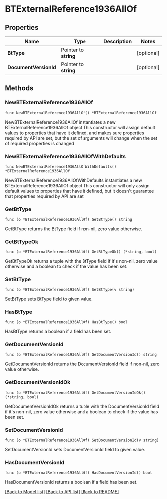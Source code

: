 # BTExternalReference1936AllOf

## Properties

Name | Type | Description | Notes
------------ | ------------- | ------------- | -------------
**BtType** | Pointer to **string** |  | [optional] 
**DocumentVersionId** | Pointer to **string** |  | [optional] 

## Methods

### NewBTExternalReference1936AllOf

`func NewBTExternalReference1936AllOf() *BTExternalReference1936AllOf`

NewBTExternalReference1936AllOf instantiates a new BTExternalReference1936AllOf object
This constructor will assign default values to properties that have it defined,
and makes sure properties required by API are set, but the set of arguments
will change when the set of required properties is changed

### NewBTExternalReference1936AllOfWithDefaults

`func NewBTExternalReference1936AllOfWithDefaults() *BTExternalReference1936AllOf`

NewBTExternalReference1936AllOfWithDefaults instantiates a new BTExternalReference1936AllOf object
This constructor will only assign default values to properties that have it defined,
but it doesn't guarantee that properties required by API are set

### GetBtType

`func (o *BTExternalReference1936AllOf) GetBtType() string`

GetBtType returns the BtType field if non-nil, zero value otherwise.

### GetBtTypeOk

`func (o *BTExternalReference1936AllOf) GetBtTypeOk() (*string, bool)`

GetBtTypeOk returns a tuple with the BtType field if it's non-nil, zero value otherwise
and a boolean to check if the value has been set.

### SetBtType

`func (o *BTExternalReference1936AllOf) SetBtType(v string)`

SetBtType sets BtType field to given value.

### HasBtType

`func (o *BTExternalReference1936AllOf) HasBtType() bool`

HasBtType returns a boolean if a field has been set.

### GetDocumentVersionId

`func (o *BTExternalReference1936AllOf) GetDocumentVersionId() string`

GetDocumentVersionId returns the DocumentVersionId field if non-nil, zero value otherwise.

### GetDocumentVersionIdOk

`func (o *BTExternalReference1936AllOf) GetDocumentVersionIdOk() (*string, bool)`

GetDocumentVersionIdOk returns a tuple with the DocumentVersionId field if it's non-nil, zero value otherwise
and a boolean to check if the value has been set.

### SetDocumentVersionId

`func (o *BTExternalReference1936AllOf) SetDocumentVersionId(v string)`

SetDocumentVersionId sets DocumentVersionId field to given value.

### HasDocumentVersionId

`func (o *BTExternalReference1936AllOf) HasDocumentVersionId() bool`

HasDocumentVersionId returns a boolean if a field has been set.


[[Back to Model list]](../README.md#documentation-for-models) [[Back to API list]](../README.md#documentation-for-api-endpoints) [[Back to README]](../README.md)


